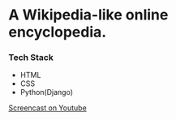 # A Wikipedia-like online encyclopedia.

### Tech Stack
 - HTML
 - CSS
 - Python(Django)

[Screencast on Youtube](https://youtu.be/grqB_308-Us)

